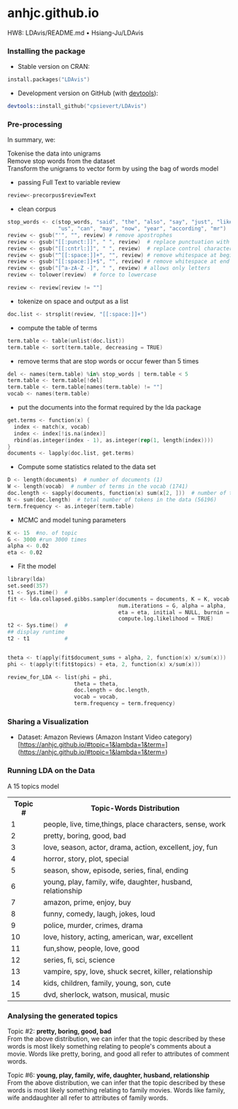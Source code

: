 # anhjc.github.io

HW8: LDAvis/README.md • Hsiang-Ju/LDAvis

### Installing the package

* Stable version on CRAN:

```s
install.packages("LDAvis")
```

* Development version on GitHub (with [devtools](http://cran.r-project.org/web/packages/devtools/index.html)):

```s
devtools::install_github("cpsievert/LDAvis")
```
### Pre-processing
In summary, we:

Tokenise the data into unigrams</br>
Remove stop words from the dataset</br>
Transform the unigrams to vector form by using the bag of words model</br>

* passing Full Text to variable review
```s
review<-precorpus$reviewText 
```

* clean corpus
```s
stop_words <- c(stop_words, "said", "the", "also", "say", "just", "like","for", 
                "us", "can", "may", "now", "year", "according", "mr")
review <- gsub("'", "", review) # remove apostrophes
review <- gsub("[[:punct:]]", " ", review)  # replace punctuation with space
review <- gsub("[[:cntrl:]]", " ", review)  # replace control characters with space
review <- gsub("^[[:space:]]+", "", review) # remove whitespace at beginning of documents
review <- gsub("[[:space:]]+$", "", review) # remove whitespace at end of documents
review <- gsub("[^a-zA-Z -]", " ", review) # allows only letters
review <- tolower(review)  # force to lowercase

review <- review[review != ""]
```

* tokenize on space and output as a list
```s
doc.list <- strsplit(review, "[[:space:]]+")
```

* compute the table of terms
```s
term.table <- table(unlist(doc.list))
term.table <- sort(term.table, decreasing = TRUE)
```

* remove terms that are stop words or occur fewer than 5 times
```s
del <- names(term.table) %in% stop_words | term.table < 5
term.table <- term.table[!del]
term.table <- term.table[names(term.table) != ""]
vocab <- names(term.table)
```

* put the documents into the format required by the lda package
```s
get.terms <- function(x) {
  index <- match(x, vocab)
  index <- index[!is.na(index)]
  rbind(as.integer(index - 1), as.integer(rep(1, length(index))))
}
documents <- lapply(doc.list, get.terms)
```

* Compute some statistics related to the data set
```s
D <- length(documents)  # number of documents (1)
W <- length(vocab)  # number of terms in the vocab (1741)
doc.length <- sapply(documents, function(x) sum(x[2, ]))  # number of tokens per document [312, 288, 170, 436, 291, ...]
N <- sum(doc.length)  # total number of tokens in the data (56196)
term.frequency <- as.integer(term.table) 
```

* MCMC and model tuning parameters
```s
K <- 15  #no. of topic
G <- 3000 #run 3000 times
alpha <- 0.02 
eta <- 0.02
```

* Fit the model
```s
library(lda) 
set.seed(357) 
t1 <- Sys.time()  #
fit <- lda.collapsed.gibbs.sampler(documents = documents, K = K, vocab = vocab, 
                                   num.iterations = G, alpha = alpha, 
                                   eta = eta, initial = NULL, burnin = 0,
                                   compute.log.likelihood = TRUE)
t2 <- Sys.time()  #
## display runtime
t2 - t1           #


theta <- t(apply(fit$document_sums + alpha, 2, function(x) x/sum(x)))
phi <- t(apply(t(fit$topics) + eta, 2, function(x) x/sum(x)))

review_for_LDA <- list(phi = phi,
                     theta = theta,
                     doc.length = doc.length,
                     vocab = vocab,
                     term.frequency = term.frequency)
```


### Sharing a Visualization

* Dataset: Amazon Reviews (Amazon Instant Video category) 
[https://anhjc.github.io/#topic=1&lambda=1&term=]
(https://anhjc.github.io/#topic=1&lambda=1&term=)



### Running LDA on the Data
A 15 topics model
<table>
   <th>Topic #</th>
   <th>Topic-Words Distribution</th>
   <tr>
      <td>1</td>
      <td>people, live, time,things, place characters, sense, work</td>
   </tr>
   <tr>
      <td>2</td>
      <td>pretty, boring, good, bad</td>
   </tr>
   <tr>
      <td>3</td>
      <td>love, season, actor, drama, action, excellent, joy, fun</td>
   </tr>
   <tr>
      <td>4</td>
      <td>horror, story, plot, special</td>
   </tr>
   <tr>
      <td>5</td>
      <td>season, show, episode, series, final, ending</td>
   </tr>
   <tr>
      <td>6</td>
      <td>young, play, family, wife, daughter, husband, relationship</td>
   </tr>
   <tr>
      <td>7</td>
      <td>amazon, prime, enjoy, buy</td>
   </tr>
   <tr>
      <td>8</td>
      <td>funny, comedy, laugh, jokes, loud</td>
   </tr>
   <tr>
      <td>9</td>
      <td>police, murder, crimes, drama</td>
   </tr>
   <tr>
      <td>10</td>
      <td>love, history, acting, american, war, excellent</td>
   </tr>
   <tr>
      <td>11</td>
      <td>fun,show, people, love, good</td>
   </tr>
   <tr>
      <td>12</td>
      <td>series, fi, sci, science</td>
   </tr>
   <tr>
      <td>13</td>
      <td>vampire, spy, love, shuck secret, killer, relationship</td>
   </tr>
   <tr>
      <td>14</td>
      <td>kids, children, family, young, son, cute</td>
   </tr>
   <tr>
      <td>15</td>
      <td>dvd, sherlock, watson, musical, music</td>
   </tr>
</table>

### Analysing the generated topics
Topic #2:
<b>pretty, boring, good, bad</b></br>
From the above distribution, we can infer that the topic described by these words is most likely something relating to people's comments about a movie. Words like pretty, boring, and good all refer to attributes of comment words. 

Topic #6:
<b>young, play, family, wife, daughter, husband, relationship</b></br>
From the above distribution, we can infer that the topic described by these words is most likely something relating to family movies. Words like family, wife anddaughter all refer to attributes of family words.
